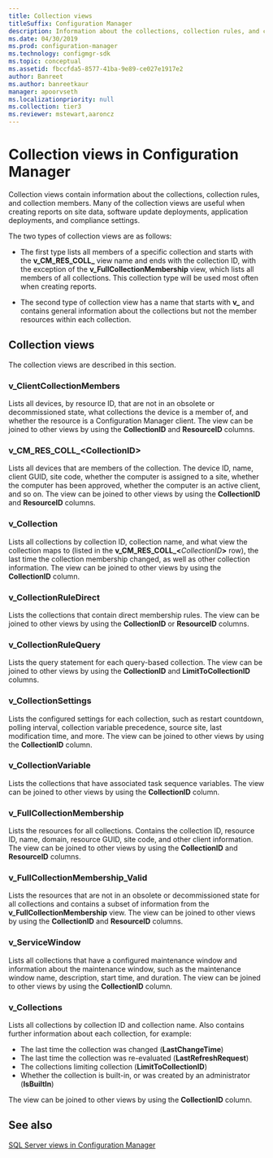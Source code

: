 ```yaml
---
title: Collection views
titleSuffix: Configuration Manager
description: Information about the collections, collection rules, and collection members.
ms.date: 04/30/2019
ms.prod: configuration-manager
ms.technology: configmgr-sdk
ms.topic: conceptual
ms.assetid: fbccfda5-8577-41ba-9e89-ce027e1917e2
author: Banreet
ms.author: banreetkaur
manager: apoorvseth
ms.localizationpriority: null
ms.collection: tier3
ms.reviewer: mstewart,aaroncz 
---
```


# Collection views in Configuration Manager

Collection views contain information about the collections, collection rules, and collection members. Many of the collection views are useful when creating reports on site data, software update deployments, application deployments, and compliance settings.

The two types of collection views are as follows:

- The first type lists all members of a specific collection and starts with the **v\_CM\_RES\_COLL\_** view name and ends with the collection ID, with the exception of the **v\_FullCollectionMembership** view, which lists all members of all collections. This collection type will be used most often when creating reports.

- The second type of collection view has a name that starts with **v\_** and contains general information about the collections but not the member resources within each collection.

## Collection views

The collection views are described in this section.

### v_ClientCollectionMembers

Lists all devices, by resource ID, that are not in an obsolete or decommissioned state, what collections the device is a member of, and whether the resource is a Configuration Manager client.
The view can be joined to other views by using the **CollectionID** and **ResourceID** columns.
 
### v_CM_RES_COLL_&lt;CollectionID&gt;

Lists all devices that are members of the collection. The device ID, name, client GUID, site code, whether the computer is assigned to a site, whether the computer has been approved, whether the computer is an active client, and so on.
The view can be joined to other views by using the **CollectionID** and **ResourceID** columns.
 
### v_Collection

Lists all collections by collection ID, collection name, and what view the collection maps to (listed in the **v_CM_RES_COLL_&lt;**<em>CollectionID</em>**&gt;** row), the last time the collection membership changed, as well as other collection information.
The view can be joined to other views by using the **CollectionID** column.
 
### v_CollectionRuleDirect

Lists the collections that contain direct membership rules.
The view can be joined to other views by using the **CollectionID** or **ResourceID** columns.
 
### v_CollectionRuleQuery

Lists the query statement for each query-based collection.
The view can be joined to other views by using the **CollectionID** and **LimitToCollectionID** columns.
 
### v_CollectionSettings

Lists the configured settings for each collection, such as restart countdown, polling interval, collection variable precedence, source site, last modification time, and more.
The view can be joined to other views by using the **CollectionID** column.
 
### v_CollectionVariable

Lists the collections that have associated task sequence variables.
The view can be joined to other views by using the **CollectionID** column.
 
### v_FullCollectionMembership

Lists the resources for all collections. Contains the collection ID, resource ID, name, domain, resource GUID, site code, and other client information.
The view can be joined to other views by using the **CollectionID** and **ResourceID** columns.
 
### v_FullCollectionMembership_Valid

Lists the resources that are not in an obsolete or decommissioned state for all collections and contains a subset of information from the **v_FullCollectionMembership** view.
The view can be joined to other views by using the **CollectionID** and **ResourceID** columns.
 
### v_ServiceWindow

Lists all collections that have a configured maintenance window and information about the maintenance window, such as the maintenance window name, description, start time, and duration.
The view can be joined to other views by using the **CollectionID** column.
 
### v_Collections

Lists all collections by collection ID and collection name. Also contains further information about each collection, for example:
- The last time the collection was changed (**LastChangeTime**)
- The last time the collection was re-evaluated (**LastRefreshRequest**)
- The collections limiting collection (**LimitToCollectionID**)
- Whether the collection is built-in, or was created by an administrator (**IsBuiltIn**)

The view can be joined to other views by using the **CollectionID** column.

## See also

[SQL Server views in Configuration Manager](sql-server-views-configuration-manager.md)  
